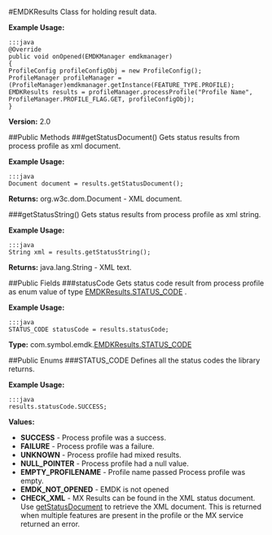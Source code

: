 #EMDKResults
Class for holding result data.

**Example Usage:**

	:::java
	@Override
	public void onOpened(EMDKManager emdkmanager)
	{
	ProfileConfig profileConfigObj = new ProfileConfig();
	ProfileManager profileManager = (ProfileManager)emdkmanager.getInstance(FEATURE_TYPE.PROFILE);
	EMDKResults results = profileManager.processProfile("Profile Name", ProfileManager.PROFILE_FLAG.GET, profileConfigObj);
	}


**Version:**
2.0

##Public Methods
###getStatusDocument()
Gets status results from process profile as xml document.

**Example Usage:**

	:::java
	Document document = results.getStatusDocument();


**Returns:**
org.w3c.dom.Document - XML document.

###getStatusString()
Gets status results from process profile as xml string.

**Example Usage:**

	:::java
	String xml = results.getStatusString();


**Returns:**
java.lang.String - XML text.

##Public Fields
###statusCode
Gets status code result from process profile as enum value of type [EMDKResults.STATUS_CODE](EMDKResults.STATUS_CODE)	.

**Example Usage:**

	:::java
	STATUS_CODE statusCode = results.statusCode;


**Type:**
com.symbol.emdk.[EMDKResults.STATUS_CODE](EMDKResults.STATUS_CODE)

##Public Enums
###STATUS_CODE
Defines all the status codes the library returns.

**Example Usage:**

	:::java
	results.statusCode.SUCCESS;


**Values:**

* **SUCCESS** - Process profile was a success.
* **FAILURE** - Process profile was a failure.
* **UNKNOWN** - Process profile had mixed results.
* **NULL_POINTER** - Process profile had a null value.
* **EMPTY_PROFILENAME** - Profile name passed Process profile was empty.
* **EMDK_NOT_OPENED** - EMDK is not opened
* **CHECK_XML** - MX Results can be found in the XML status document. Use [getStatusDocument](#getStatusDocument()) to retrieve the XML document. This is returned when multiple features are present in the profile or the MX service returned an error.